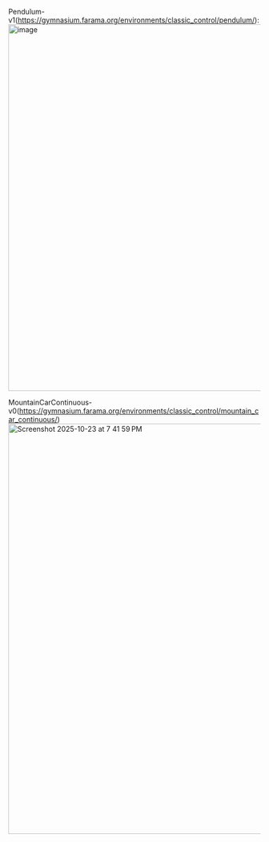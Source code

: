 Pendulum-v1(https://gymnasium.farama.org/environments/classic_control/pendulum/):
<img width="1376" height="731" alt="image" src="https://github.com/user-attachments/assets/f3bea5e2-af1d-4563-8f2b-4ba5f53b8f22" />

MountainCarContinuous-v0(https://gymnasium.farama.org/environments/classic_control/mountain_car_continuous/)
<img width="1387" height="818" alt="Screenshot 2025-10-23 at 7 41 59 PM" src="https://github.com/user-attachments/assets/c9d05c8e-cd0f-4501-bfe4-6d986ec124a9" />
